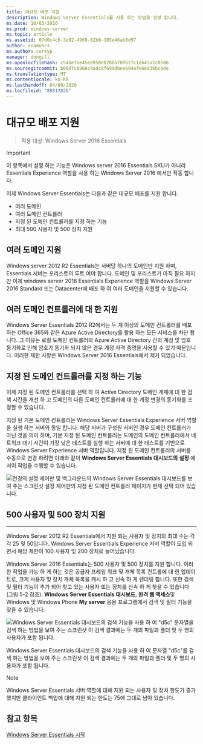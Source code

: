 ```yaml
---
title: 대규모 배포 지원
description: Windows Server Essentials를 사용 하는 방법을 설명 합니다.
ms.date: 10/03/2016
ms.prod: windows-server
ms.topic: article
ms.assetid: 07d0c4c6-3e92-4969-82b8-105e46ab8d97
author: nnamuhcs
ms.author: coreyp
manager: dongill
ms.openlocfilehash: c54defee45e8950d878ba70f627c1e645a2c8586
ms.sourcegitcommit: b00d7c8968c4adc8f699dbee694afe6ed36bc9de
ms.translationtype: MT
ms.contentlocale: ko-KR
ms.lasthandoff: 04/08/2020
ms.locfileid: "80817826"
---
```

# <a name="support-for-larger-deployments"></a>대규모 배포 지원

>적용 대상: Windows Server 2016 Essentials

> [!IMPORTANT]  
> 이 항목에서 설명 하는 기능은 Windows server 2016 Essentials SKU가 아니라 Essentials Experience 역할을 사용 하는 Windows Server 2016 에서만 작동 합니다.


이제 Windows Server Essentials는 다음과 같은 대규모 배포를 지원 합니다.

- 여러 도메인
- 여러 도메인 컨트롤러
- 지정 된 도메인 컨트롤러를 지정 하는 기능
- 최대 500 사용자 및 500 장치 지원

## <a name="support-for-multiple-domains"></a>여러 도메인 지원

Windows server 2012 R2 Essentials는 서버당 하나의 도메인만 지원 하며, Essentials 서버는 포리스트의 루트 여야 합니다. 도메인 및 포리스트가 아직 필요 하지만 이제 windows server 2016 Essentials Experience 역할을 Windows Server 2016 Standard 또는 Datacenter에 배포 하 여 여러 도메인을 지원할 수 있습니다.

## <a name="support-for-multiple-domain-controllers"></a>여러 도메인 컨트롤러에 대 한 지원

 Windows Server Essentials 2012 R2에서는 두 개 이상의 도메인 컨트롤러를 배포 하는 Office 365와 같은 Azure Active Directory를 활용 하는 모든 서비스를 차단 합니다. 그 이유는 로컬 도메인 컨트롤러와 Azure Active Directory 간의 계정 및 암호 동기화로 인해 암호가 동기화 되지 않은 경우 계정 자격 증명을 사용할 수 있기 때문입니다. 이러한 제한 사항은 Windows Server 2016 Essentials에서 제거 되었습니다.

## <a name="ability-to-specify-a-designated-domain-controller"></a>지정 된 도메인 컨트롤러를 지정 하는 기능

이제 지정 된 도메인 컨트롤러를 선택 하 여 Active Directory 도메인 개체에 대 한 검색 시간을 개선 하 고 도메인의 다른 도메인 컨트롤러에 대 한 계정 변경의 동기화를 조정할 수 있습니다.

지정 된 기본 도메인 컨트롤러는 Windows Server Essentials Experience 서버 역할을 실행 하는 서버와 동일 합니다. 해당 서버가 구성원 서버인 경우 도메인 컨트롤러가 아닌 것을 의미 하며, 기본 지정 된 도메인 컨트롤러는 도메인의 도메인 컨트롤러에서 네트워크 대기 시간이 가장 낮은 테스트를 실행 하는 서버에 대 한 테스트를 기반으로 Windows Server Experience 서버 역할입니다. 지정 된 도메인 컨트롤러의 서버를 수동으로 변경 하려면 아래와 같이 **Windows Server Essentials 대시보드의** **설정** 에서이 작업을 수행할 수 있습니다.

![전경의 설정 제어판 및 백그라운드의 Windows Server Essentials 대시보드를 보여 주는 스크린샷 설정 제어판의 지정 된 도메인 컨트롤러 페이지가 현재 선택 되어 있습니다.](media/larger-deployments-1.PNG)

## <a name="support-for-500-users-and-500-devices"></a>500 사용자 및 500 장치 지원
-------------------------------------

Windows Server 2012 R2 Essentials에서 지원 되는 사용자 및 장치의 최대 수는 각각 25 및 50입니다. Windows Server Essentials Experience 서버 역할이 도입 되면서 해당 제한이 100 사용자 및 200 장치로 늘어났습니다.

Windows Server 2016 Essentials는 500 사용자 및 500 장치를 지원 합니다. 이러한 작업을 가능 하 게 하는 것은 공급자 프레임 워크 및 개체 목록 컨트롤에 대 한 업데이트로, 크게 사용자 및 장치 개체 목록을 캐시 하 고 신속 하 게 렌더링 합니다. 또한 검색 및 필터 기능이 추가 되어 찾고 있는 사용자 또는 장치를 신속 하 게 찾을 수 있습니다 (그림 5-2 참조). **Windows Server Essentials 대시보드**, **원격 웹 액세스**및 Windows 및 Windows Phone **My server** 응용 프로그램에서 검색 및 필터 기능을 찾을 수 있습니다.

![Windows Server Essentials 대시보드의 검색 기능을 사용 하 여 "d5c" 문자열을 검색 하는 방법을 보여 주는 스크린샷 이 검색 결과에는 두 개의 파일과 폴더 및 두 명의 사용자가 포함 됩니다.](media/larger-deployments-2.PNG)

Windows Server Essentials 대시보드의 검색 기능을 사용 하 여 문자열 "d5c"를 검색 하는 방법을 보여 주는 스크린샷 이 검색 결과에는 두 개의 파일과 폴더 및 두 명의 사용자가 포함 됩니다.

> [!NOTE]  
> Windows Server Essentials 서버 역할에 대해 지원 되는 사용자 및 장치 한도가 증가 했지만 클라이언트 백업에 대해 지원 되는 한도는 75에 그대로 남아 있습니다.

<a name="see-also"></a>참고 항목
--------
[Windows Server Essentials 시작](get-started.md)